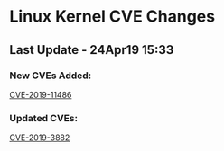 
# **Linux Kernel CVE Changes**

## Last Update - 24Apr19 15:33

### **New CVEs Added:**

[CVE-2019-11486](cves/CVE-2019-11486)  


### **Updated CVEs:**

[CVE-2019-3882](cves/CVE-2019-3882)  
